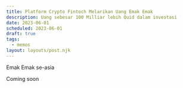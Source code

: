 ```yaml
---
title: Platform Crypto Fintoch Melarikan Uang Emak Emak
description: Uang sebesar 100 Milliar lebih Quid dalam investasi
date: 2023-06-01
scheduled: 2023-06-01
draft: true
tags:
  - memos
layout: layouts/post.njk
---
```


Emak Emak se-asia

Coming soon